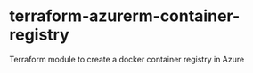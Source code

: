# terraform-azurerm-container-registry
Terraform module to create a docker container registry in Azure
